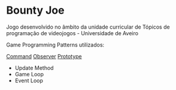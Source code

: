 # Bounty Joe

Jogo desenvolvido no âmbito da unidade curricular de Tópicos de programação de videojogos - Universidade de Aveiro


Game Programming Patterns utilizados:

[Command](https://github.com/Leonardodrt/BountyJoe/blob/66d0362848b09bd4a927cd29b4129f16b1722436/commands.py#L29-L45)
[Observer](https://github.com/Leonardodrt/BountyJoe/blob/66d0362848b09bd4a927cd29b4129f16b1722436/observer.py#L7-L18)
[Prototype](https://github.com/Leonardodrt/BountyJoe/blob/4d46dca696116ff644cdfadca2f2f532ffe1cf56/bulletProto.py#L61-L82)
* Update Method
* Game Loop
* Event Loop
